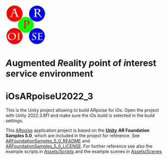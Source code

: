 ![ARpoise Logo](/Assets/Images/arpoise_logo_rgb-128.png)
# *A*ugmented *R*eality *p*oint *o*f *i*nterest *s*ervice *e*nvironment
# iOsARpoiseU2022_3
This is the Unity project allowing to build ARpoise for iOs. Open the project with Unity 2022.3.6f1 and make sure the iOs build is selected in the build settings.

This [ARpoise](https://arpoise.com/) application project is based on the **[Unity](https://unity3d.com)** **AR Foundation Samples 5.0**, which are included in the project for reference. 
See [ARFoundationSamples_5_0_README](ARFoundationSamples_5_0_README.md) and [ARFoundationSamples_5_0_LICENSE](ARFoundationSamples_5_0_LICENSE.md).
For further reference see also the example scripts in [Assets/Scripts](Assets/Scripts/) and the example scenes in [Assets/Scenes](Assets/Scenes/)
